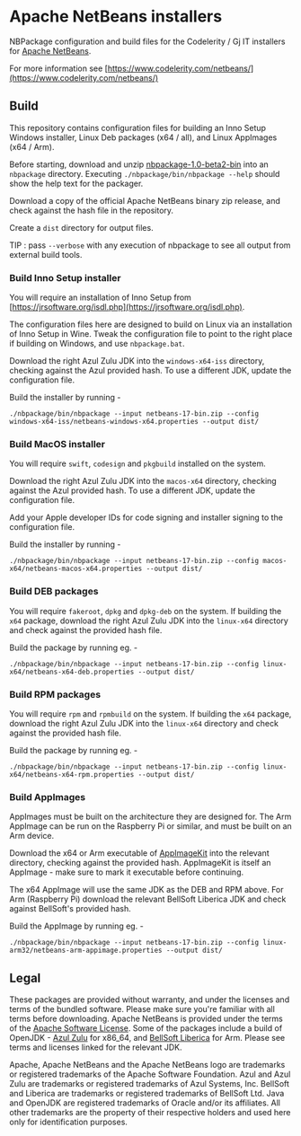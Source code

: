 # Apache NetBeans installers

NBPackage configuration and build files for the Codelerity / Gj IT installers for
[Apache NetBeans](https://netbeans.apache.org).

For more information see [https://www.codelerity.com/netbeans/](https://www.codelerity.com/netbeans/)

## Build

This repository contains configuration files for building an Inno Setup Windows
installer, Linux Deb packages (x64 / all), and Linux AppImages (x64 / Arm).

Before starting, download and unzip [nbpackage-1.0-beta2-bin](https://archive.apache.org/dist/netbeans/netbeans-nbpackage/1.0-beta2/nbpackage-1.0-beta2-bin.zip)
into an `nbpackage` directory. Executing `./nbpackage/bin/nbpackage --help` should show
the help text for the packager.

Download a copy of the official Apache NetBeans binary zip release, and check against
the hash file in the repository.

Create a `dist` directory for output files.

TIP : pass `--verbose` with any execution of nbpackage to see all output from
external build tools.

### Build Inno Setup installer

You will require an installation of Inno Setup from [https://jrsoftware.org/isdl.php](https://jrsoftware.org/isdl.php).

The configuration files here are designed to build on Linux via an installation of
Inno Setup in Wine. Tweak the configuration file to point to the right place if building
on Windows, and use `nbpackage.bat`.

Download the right Azul Zulu JDK into the `windows-x64-iss` directory, checking against
the Azul provided hash. To use a different JDK, update the configuration file.

Build the installer by running -

```
./nbpackage/bin/nbpackage --input netbeans-17-bin.zip --config windows-x64-iss/netbeans-windows-x64.properties --output dist/
```

### Build MacOS installer

You will require `swift`, `codesign` and `pkgbuild` installed on the system.

Download the right Azul Zulu JDK into the `macos-x64` directory, checking against the
Azul provided hash. To use a different JDK, update the configuration file.

Add your Apple developer IDs for code signing and installer signing to the
configuration file.

Build the installer by running -

```
./nbpackage/bin/nbpackage --input netbeans-17-bin.zip --config macos-x64/netbeans-macos-x64.properties --output dist/
```

### Build DEB packages

You will require `fakeroot`, `dpkg` and `dpkg-deb` on the system. If building
the `x64` package, download the right Azul Zulu JDK into the `linux-x64` directory
and check against the provided hash file.

Build the package by running eg. -

```
./nbpackage/bin/nbpackage --input netbeans-17-bin.zip --config linux-x64/netbeans-x64-deb.properties --output dist/
```

### Build RPM packages

You will require `rpm` and `rpmbuild` on the system. If building the `x64` package,
download the right Azul Zulu JDK into the `linux-x64` directory and check against the
provided hash file.

Build the package by running eg. -

```
./nbpackage/bin/nbpackage --input netbeans-17-bin.zip --config linux-x64/netbeans-x64-rpm.properties --output dist/
```


### Build AppImages

AppImages must be built on the architecture they are designed for. The Arm AppImage
can be run on the Raspberry Pi or similar, and must be built on an Arm device.

Download the x64 or Arm executable of [AppImageKit](https://github.com/AppImage/AppImageKit/releases/tag/13)
into the relevant directory, checking against the provided hash. AppImageKit is itself
an AppImage - make sure to mark it executable before continuing.

The x64 AppImage will use the same JDK as the DEB and RPM above. For Arm (Raspberry Pi)
download the relevant BellSoft Liberica JDK and check against BellSoft's provided
hash.

Build the AppImage by running eg. -

```
./nbpackage/bin/nbpackage --input netbeans-17-bin.zip --config linux-arm32/netbeans-arm-appimage.properties --output dist/
```

## Legal

These packages are provided without warranty, and under the licenses and terms of
the bundled software. Please make sure you're familiar with all terms before downloading.
Apache NetBeans is provided under the terms of the
[Apache Software License](https://github.com/apache/netbeans/blob/master/LICENSE).
Some of the packages include a build of OpenJDK - [Azul Zulu](https://www.azul.com/downloads/)
for x86_64, and [BellSoft Liberica](https://bell-sw.com/pages/downloads/) for Arm.
Please see terms and licenses linked for the relevant JDK.

Apache, Apache NetBeans and the Apache NetBeans logo are trademarks or registered
trademarks of the Apache Software Foundation. Azul and Azul Zulu are trademarks or
registered trademarks of Azul Systems, Inc. BellSoft and Liberica are trademarks
or registered trademarks of BellSoft Ltd. Java and OpenJDK are registered trademarks
of Oracle and/or its affiliates. All other trademarks are the property of their
respective holders and used here only for identification purposes.

